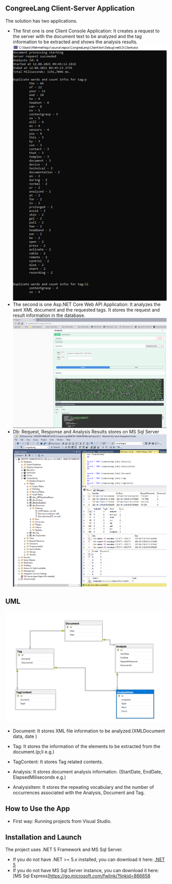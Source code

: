 ## CongreeLang Client-Server Application
The solution has two applications. 
- The first one is one Client Console Application: It creates a request to the server with the document text to be analyzed and the tag information to be extracted and shows the analysis results.
![Client](https://github.com/mehmetyagci/CongreeLang/blob/master/screehshots/ClientApp.png)
- The second is one Asp.NET Core Web API Application: It analyzes the sent XML document and the requested tags. It stores the request and result information in the database.
![Server](https://github.com/mehmetyagci/CongreeLang/blob/master/screehshots/Server.png)
- Db: Request, Response and Analysis Results stores on MS Sql Server
![Db](https://github.com/mehmetyagci/CongreeLang/blob/master/screehshots/Db.png)

## UML
![UML](https://github.com/mehmetyagci/CongreeLang/blob/master/screehshots/UML_Diagram.png)
 - Document: It stores XML file information to be analyzed.(XMLDocument data, date )
 - Tag: It stores the information of the elements to be extracted from the document.(p;li e.g.)
 - TagContent: It stores Tag related contents.

 - Analysis: It stores document analysis information. (StartDate, EndDate, ElapsedMiliseconds e.g.)
 - AnalysisItem: It stores the repeating vocabulary and the number of occurrences associated with the Analysis, Document and Tag.

 ## How to Use the App
 - First way: Running projects from Visual Studio.  

 ## Installation and Launch
 The project uses .NET 5 Framework and MS Sql Server. 
 - If you do not have .NET >= 5.x installed, you can download it here: [.NET 5](https://dotnet.microsoft.com/download/dotnet/5.0)
 - If you do not have MS Sql Server instance, you can download it here: [MS Sql Express]https://go.microsoft.com/fwlink/?linkid=866658




